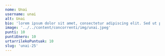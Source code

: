 ```yaml
---
nome: Unai
username: unai
alt: Unai
bio: 'lorem ipsum dolor sit amet, consectetur adipiscing elit. Sed ut purus eget'
image: '../../content/concorrenti/img/unai.jpeg'
punti: 10
puntiEnero: 10
urtarrilekoPuntuak: 10
slug: 'unai-25'
---
```

